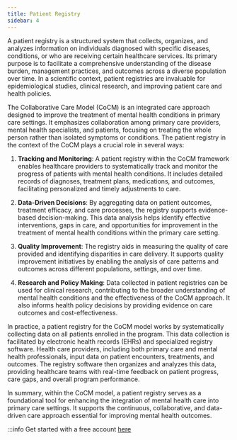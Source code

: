 ```yaml
---
title: Patient Registry
sidebar: 4
---
```



A patient registry is a structured system that collects, organizes, and analyzes information on individuals diagnosed with specific diseases, conditions, or who are receiving certain healthcare services. Its primary purpose is to facilitate a comprehensive understanding of the disease burden, management practices, and outcomes across a diverse population over time. In a scientific context, patient registries are invaluable for epidemiological studies, clinical research, and improving patient care and health policies.

The Collaborative Care Model (CoCM) is an integrated care approach designed to improve the treatment of mental health conditions in primary care settings. It emphasizes collaboration among primary care providers, mental health specialists, and patients, focusing on treating the whole person rather than isolated symptoms or conditions. The patient registry in the context of the CoCM plays a crucial role in several ways:

1. **Tracking and Monitoring**: A patient registry within the CoCM framework enables healthcare providers to systematically track and monitor the progress of patients with mental health conditions. It includes detailed records of diagnoses, treatment plans, medications, and outcomes, facilitating personalized and timely adjustments to care.

2. **Data-Driven Decisions**: By aggregating data on patient outcomes, treatment efficacy, and care processes, the registry supports evidence-based decision-making. This data analysis helps identify effective interventions, gaps in care, and opportunities for improvement in the treatment of mental health conditions within the primary care setting.

3. **Quality Improvement**: The registry aids in measuring the quality of care provided and identifying disparities in care delivery. It supports quality improvement initiatives by enabling the analysis of care patterns and outcomes across different populations, settings, and over time.

4. **Research and Policy Making**: Data collected in patient registries can be used for clinical research, contributing to the broader understanding of mental health conditions and the effectiveness of the CoCM approach. It also informs health policy decisions by providing evidence on care outcomes and cost-effectiveness.

In practice, a patient registry for the CoCM model works by systematically collecting data on all patients enrolled in the program. This data collection is facilitated by electronic health records (EHRs) and specialized registry software. Health care providers, including both primary care and mental health professionals, input data on patient encounters, treatments, and outcomes. The registry software then organizes and analyzes this data, providing healthcare teams with real-time feedback on patient progress, care gaps, and overall program performance.

In summary, within the CoCM model, a patient registry serves as a foundational tool for enhancing the integration of mental health care into primary care settings. It supports the continuous, collaborative, and data-driven care approach essential for improving mental health outcomes.

:::info  Get started with a free account [here](https://app.akello.io/signup)